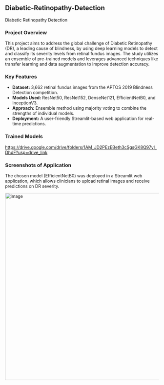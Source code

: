 ## Diabetic-Retinopathy-Detection
Diabetic Retinopathy Detection 

### Project Overview
This project aims to address the global challenge of Diabetic Retinopathy (DR), a leading cause of blindness, by using deep learning models to detect and classify its severity levels from retinal fundus images. The study utilizes an ensemble of pre-trained models and leverages advanced techniques like transfer learning and data augmentation to improve detection accuracy.

### Key Features
- **Dataset:** 3,662 retinal fundus images from the APTOS 2019 Blindness Detection competition.
- **Models Used:** ResNet50, ResNet152, DenseNet121, EfficientNetB0, and InceptionV3.
- **Approach:** Ensemble method using majority voting to combine the strengths of individual models.
- **Deployment:** A user-friendly Streamlit-based web application for real-time predictions.

### Trained Models
https://drive.google.com/drive/folders/1AM_JD2PEzEBeth3cSgsGK8Q97vl_DhdF?usp=drive_link

### Screenshots of Application
The chosen model (EfficientNetB0) was deployed in a Streamlit web application, which allows clinicians to upload retinal images and receive predictions on DR severity. 

<img width="611" alt="image" src="https://github.com/user-attachments/assets/ff4cdff6-0000-4160-a679-5bd2137ad552" />
